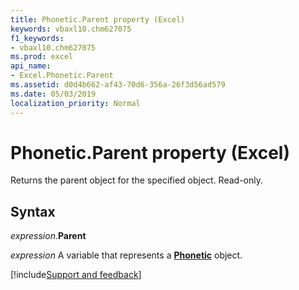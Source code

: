 ```yaml
---
title: Phonetic.Parent property (Excel)
keywords: vbaxl10.chm627075
f1_keywords:
- vbaxl10.chm627075
ms.prod: excel
api_name:
- Excel.Phonetic.Parent
ms.assetid: d0d4b662-af43-70d6-356a-26f3d56ad579
ms.date: 05/03/2019
localization_priority: Normal
---
```



# Phonetic.Parent property (Excel)

Returns the parent object for the specified object. Read-only.


## Syntax

_expression_.**Parent**

_expression_ A variable that represents a **[Phonetic](Excel.Phonetic.md)** object.




[!include[Support and feedback](~/includes/feedback-boilerplate.md)]